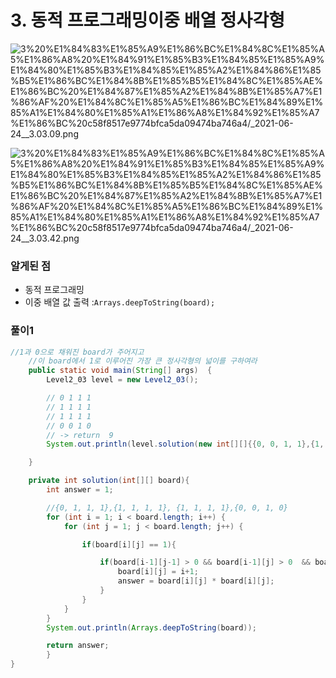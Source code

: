 # 3. 동적 프로그래밍이중 배열 정사각형

![3%20%E1%84%83%E1%85%A9%E1%86%BC%E1%84%8C%E1%85%A5%E1%86%A8%20%E1%84%91%E1%85%B3%E1%84%85%E1%85%A9%E1%84%80%E1%85%B3%E1%84%85%E1%85%A2%E1%84%86%E1%85%B5%E1%86%BC%E1%84%8B%E1%85%B5%E1%84%8C%E1%85%AE%E1%86%BC%20%E1%84%87%E1%85%A2%E1%84%8B%E1%85%A7%E1%86%AF%20%E1%84%8C%E1%85%A5%E1%86%BC%E1%84%89%E1%85%A1%E1%84%80%E1%85%A1%E1%86%A8%E1%84%92%E1%85%A7%E1%86%BC%20c58f8517e9774bfca5da09474ba746a4/_2021-06-24__3.03.09.png](3%20%E1%84%83%E1%85%A9%E1%86%BC%E1%84%8C%E1%85%A5%E1%86%A8%20%E1%84%91%E1%85%B3%E1%84%85%E1%85%A9%E1%84%80%E1%85%B3%E1%84%85%E1%85%A2%E1%84%86%E1%85%B5%E1%86%BC%E1%84%8B%E1%85%B5%E1%84%8C%E1%85%AE%E1%86%BC%20%E1%84%87%E1%85%A2%E1%84%8B%E1%85%A7%E1%86%AF%20%E1%84%8C%E1%85%A5%E1%86%BC%E1%84%89%E1%85%A1%E1%84%80%E1%85%A1%E1%86%A8%E1%84%92%E1%85%A7%E1%86%BC%20c58f8517e9774bfca5da09474ba746a4/_2021-06-24__3.03.09.png)

![3%20%E1%84%83%E1%85%A9%E1%86%BC%E1%84%8C%E1%85%A5%E1%86%A8%20%E1%84%91%E1%85%B3%E1%84%85%E1%85%A9%E1%84%80%E1%85%B3%E1%84%85%E1%85%A2%E1%84%86%E1%85%B5%E1%86%BC%E1%84%8B%E1%85%B5%E1%84%8C%E1%85%AE%E1%86%BC%20%E1%84%87%E1%85%A2%E1%84%8B%E1%85%A7%E1%86%AF%20%E1%84%8C%E1%85%A5%E1%86%BC%E1%84%89%E1%85%A1%E1%84%80%E1%85%A1%E1%86%A8%E1%84%92%E1%85%A7%E1%86%BC%20c58f8517e9774bfca5da09474ba746a4/_2021-06-24__3.03.42.png](3%20%E1%84%83%E1%85%A9%E1%86%BC%E1%84%8C%E1%85%A5%E1%86%A8%20%E1%84%91%E1%85%B3%E1%84%85%E1%85%A9%E1%84%80%E1%85%B3%E1%84%85%E1%85%A2%E1%84%86%E1%85%B5%E1%86%BC%E1%84%8B%E1%85%B5%E1%84%8C%E1%85%AE%E1%86%BC%20%E1%84%87%E1%85%A2%E1%84%8B%E1%85%A7%E1%86%AF%20%E1%84%8C%E1%85%A5%E1%86%BC%E1%84%89%E1%85%A1%E1%84%80%E1%85%A1%E1%86%A8%E1%84%92%E1%85%A7%E1%86%BC%20c58f8517e9774bfca5da09474ba746a4/_2021-06-24__3.03.42.png)

### 알게된 점

- 동적 프로그래밍
- 이중 배열 값 출력 :`Arrays.deepToString(board);`

### 풀이1

```java
//1과 0으로 채워진 board가 주어지고
    //이 board에서 1로 이루어진 가장 큰 정사각형의 넓이를 구하여라
    public static void main(String[] args)  {
        Level2_03 level = new Level2_03();

        // 0 1 1 1
        // 1 1 1 1
        // 1 1 1 1
        // 0 0 1 0
        // -> return  9
        System.out.println(level.solution(new int[][]{{0, 0, 1, 1},{1, 1, 1, 8}}));

    }

    private int solution(int[][] board){
        int answer = 1;

        //{0, 1, 1, 1},{1, 1, 1, 1}, {1, 1, 1, 1},{0, 0, 1, 0}
        for (int i = 1; i < board.length; i++) {
            for (int j = 1; j < board.length; j++) {

                if(board[i][j] == 1){

                    if(board[i-1][j-1] > 0 && board[i-1][j] > 0  && board[i][j-1] > 0){
                        board[i][j] = i+1;
                        answer = board[i][j] * board[i][j];
                    }
                }
            }
        }
        System.out.println(Arrays.deepToString(board));

        return answer;
        }
}
```